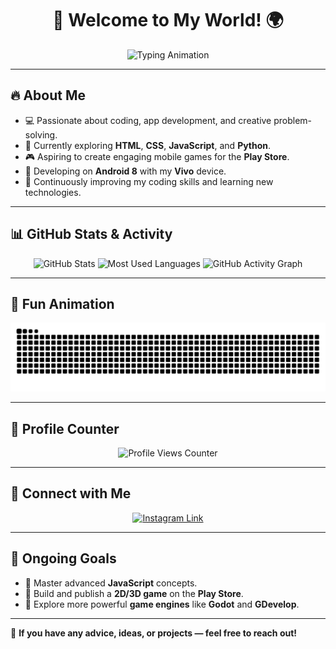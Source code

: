 <h1 align="center">🚀 Welcome to My World! 🌍</h1>

<p align="center">
  <img src="https://readme-typing-svg.demolab.com?font=Fira+Code&size=22&pause=1000&center=true&width=440&lines=Hi+there!+I'm+Vijay+Sharma;Aspiring+Game+Developer;Creative+Problem+Solver;Tech+Explorer+%26+Learner" alt="Typing Animation" />
</p>

---

## 🔥 **About Me**
- 💻 Passionate about coding, app development, and creative problem-solving.  
- 🎯 Currently exploring **HTML**, **CSS**, **JavaScript**, and **Python**.  
- 🎮 Aspiring to create engaging mobile games for the **Play Store**.  
- 📱 Developing on **Android 8** with my **Vivo** device.  
- 🌱 Continuously improving my coding skills and learning new technologies.  

---

## 📊 **GitHub Stats & Activity**
<div align="center">

  <!-- GitHub Stats -->
  <img src="https://github-readme-stats.vercel.app/api?username=omvijaysharma&show_icons=true&include_all_commits=true&count_private=true&theme=dracula&hide_border=true" height="150" alt="GitHub Stats" />
  
  <!-- Most Used Languages -->
  <img src="https://github-readme-stats.vercel.app/api/top-langs?username=omvijaysharma&layout=compact&langs_count=8&theme=dark&hide_border=true" height="150" alt="Most Used Languages" />
  
  <!-- GitHub Activity Graph -->
  <img src="https://github-readme-activity-graph.vercel.app/graph?username=omvijaysharma&theme=react-dark&radius=12&area=true&hide_border=true" height="150" alt="GitHub Activity Graph" />
</div>

---

## 🐍 **Fun Animation**
<p align="center">
  <img src="https://raw.githubusercontent.com/omvijaysharma/omvijaysharma/output/snake.svg" alt="Snake animation" />
</p>

---

## 👥 **Profile Counter**
<p align="center">
  <img src="https://komarev.com/ghpvc/?username=omvijaysharma&color=brightgreen&style=for-the-badge&label=PROFILE+VIEWS" alt="Profile Views Counter" />
</p>

---

## 📲 **Connect with Me**
<p align="center">
  <a href="https://www.instagram.com/om.vijay.sharma/" target="_blank">
    <img src="https://img.shields.io/badge/Instagram-E4405F?style=for-the-badge&logo=instagram&logoColor=white" alt="Instagram Link" />
  </a>
</p>

---

## 🚧 **Ongoing Goals**
- 🔹 Master advanced **JavaScript** concepts.  
- 🔹 Build and publish a **2D/3D game** on the **Play Store**.  
- 🔹 Explore more powerful **game engines** like **Godot** and **GDevelop**.  

---

💬 **If you have any advice, ideas, or projects — feel free to reach out!**